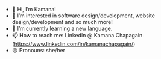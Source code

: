 - 👋 Hi, I’m Kamana!
- 👀 I’m interested in software design/development, website design/development and so much more!
- 🌱 I’m currently learning a new language.
- 📫 How to reach me: LinkedIn @ Kamana Chapagain (https://www.linkedin.com/in/kamanachapagain/)
- 😄 Pronouns: she/her

<!---
Kamana5/Kamana5 is a ✨ special ✨ repository because its `README.md` (this file) appears on your GitHub profile.
You can click the Preview link to take a look at your changes.
--->
